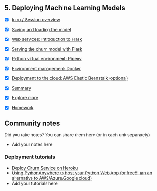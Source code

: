 ## 5. Deploying Machine Learning Models

- [x] [Intro / Session overview](01-intro.md)
- [x] [Saving and loading the model](02-pickle.md)
- [x] [Web services: introduction to Flask](03-flask-intro.md)
- [x] [Serving the churn model with Flask](04-flask-deployment.md)
- [x] [Python virtual environment: Pipenv](05-pipenv.md)
- [x] [Environment management: Docker](06-docker.md)
- [x] [Deployment to the cloud: AWS Elastic Beanstalk (optional)](07-aws-eb.md)
- [x] [Summary](08-summary.md)
- [x] [Explore more](09-explore-more.md)
- [x] [Homework](homework.md)


## Community notes

Did you take notes? You can share them here (or in each unit separately)

* Add your notes here

### Deployment tutorials

* [Deploy Churn Service on Heroku](https://github.com/razekmaiden/churn_service_heroku.git)
* [Using PythonAnywhere to host your Python Web App for free!!! (an an alternative to AWS/Azure/Google cloud)](https://github.com/nindate/ml-zoomcamp-exercises/blob/main/how-to-use-pythonanywhere.md)
* Add your tutorials here

